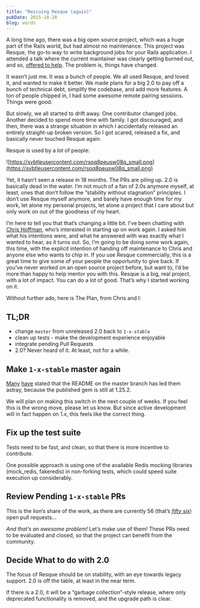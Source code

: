 ```yaml
---
title: "Rescuing Resque (again)"
pubDate: 2015-10-28
blog: words
---
```



A long time ago, there was a big open source project, which was a huge part of the Rails world, but had almost no maintenance. This project was Resque, the go-to way to write background jobs for your Rails application. I attended a talk where the current maintainer was clearly getting burned out, and so, [offered to help](http://blog.steveklabnik.com/posts/2012-09-22-resque--let-s-do-this). The problem is, things have changed.

It wasn’t just me. It was a bunch of people. We all used Resque, and loved it, and wanted to make it better. We made plans for a big 2.0 to pay off a bunch of technical debt, simplify the codebase, and add more features. A ton of people chipped in, I had some awesome remote pairing sessions. Things were good.

But slowly, we all started to drift away. One contributor changed jobs. Another decided to spend more time with family. I got discouraged, and then, there was a strange situation in which I accidentally released an entirely straight-up broken version. So I got scared, released a fix, and basically never touched Resque again.

Resque is used by a *lot* of people:

![https://svbtleusercontent.com/rsoq8peusw08q_small.png](https://svbtleusercontent.com/rsoq8peusw08q_small.png)

Yet, it hasn’t seen a release in 18 months. The PRs are piling up. 2.0 is basically dead in the water. I’m not much of a fan of 2.0s anymore myself, at least, ones that don’t follow the “stability without stagnation” principles. I don’t use Resque myself anymore, and barely have enough time for my work, let alone my personal projects, let alone a project that I care about but only work on out of the goodness of my heart.

I’m here to tell you that that’s changing a little bit. I’ve been chatting with [Chris Hoffman](https://github.com/hoffmanc/), who’s interested in starting up on work again. I asked him what his intentions were, and what he answered with was exactly what I wanted to hear, as it turns out. So, I’m going to be doing some work again, this time, with the explicit intention of handing off maintenance to Chris and anyone else who wants to chip in. If you use Resque commercially, this is a great time to give some of your people the opportunity to give back. If you’ve never worked on an open source project before, but want to, I’d be more than happy to help mentor you with this. Resque is a big, real project, with a lot of impact. You can do a lot of good. That’s why I started working on it.

Without further ado, here is The Plan, from Chris and I:

## TL;DR

- change `master` from unreleased 2.0 back to `1-x-stable`
- clean up tests - make the development experience enjoyable
- integrate pending Pull Requests
- 2.0? Never heard of it. At least, not for a while.

## Make `1-x-stable` master again

[Many](https://github.com/resque/resque/issues/1175) [have](https://github.com/resque/resque/issues/976) stated that the README on the master branch has led them astray, because the published gem is still at 1.25.2.

We will plan on making this switch in the next couple of weeks. If you feel this is the wrong move, please let us know. But since active development will in fact happen on 1.x, this feels like the correct thing.

## Fix up the test suite

Tests need to be fast, and clean, so that there is more incentive to contribute.

One possible approach is using one of the available Redis mocking libraries (mock_redis, fakeredis) in non-forking tests, which could speed suite execution up considerably.

## Review Pending `1-x-stable` PRs

This is the lion’s share of the work, as there are currently 56 (that’s *[fifty six](https://github.com/resque/resque/pulls)*) open pull requests…

*And that’s an awesome problem!* Let’s make use of them! These PRs need to be evaluated and closed, so that the project can benefit from the community.

## Decide What to do with 2.0

The focus of Resque should be on stability, with an eye towards legacy support. 2.0 is off the table, at least in the near term.

If there is a 2.0, it will be a “garbage collection”-style release, where only deprecated functionality is removed, and the upgrade path is clear.
